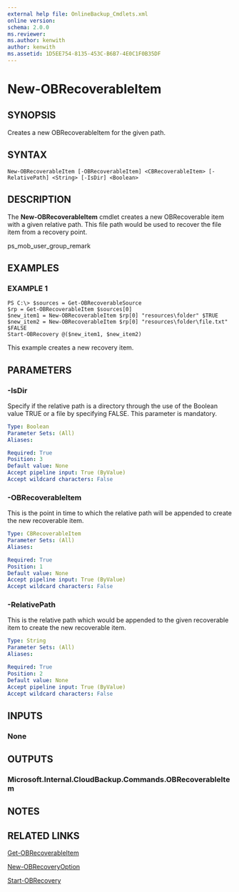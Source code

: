 ```yaml
---
external help file: OnlineBackup_Cmdlets.xml
online version: 
schema: 2.0.0
ms.reviewer:
ms.author: kenwith
author: kenwith
ms.assetid: 1D5EE754-8135-453C-B6B7-4E0C1F0B35DF
---
```


# New-OBRecoverableItem

## SYNOPSIS
Creates a new OBRecoverableItem for the given path.

## SYNTAX

```
New-OBRecoverableItem [-OBRecoverableItem] <CBRecoverableItem> [-RelativePath] <String> [-IsDir] <Boolean>
```

## DESCRIPTION
The **New-OBRecoverableItem** cmdlet creates a new OBRecoverable item with a given relative path.
This file path would be used to recover the file item from a recovery point.

ps_mob_user_group_remark

## EXAMPLES

### EXAMPLE 1
```
PS C:\> $sources = Get-OBRecoverableSource
$rp = Get-OBRecoverableItem $sources[0]
$new_item1 = New-OBRecoverableItem $rp[0] "resources\folder" $TRUE
$new_item2 = New-OBRecoverableItem $rp[0] "resources\folder\file.txt" $FALSE
Start-OBRecovery @($new_item1, $new_item2)
```

This example creates a new recovery item.

## PARAMETERS

### -IsDir
Specify if the relative path is a directory through the use of the Boolean value TRUE or a file by specifying FALSE.
This parameter is mandatory.

```yaml
Type: Boolean
Parameter Sets: (All)
Aliases: 

Required: True
Position: 3
Default value: None
Accept pipeline input: True (ByValue)
Accept wildcard characters: False
```

### -OBRecoverableItem
This is the point in time to which the relative path will be appended to create the new recoverable item.

```yaml
Type: CBRecoverableItem
Parameter Sets: (All)
Aliases: 

Required: True
Position: 1
Default value: None
Accept pipeline input: True (ByValue)
Accept wildcard characters: False
```

### -RelativePath
This is the relative path which would be appended to the given recoverable item to create the new recoverable item.

```yaml
Type: String
Parameter Sets: (All)
Aliases: 

Required: True
Position: 2
Default value: None
Accept pipeline input: True (ByValue)
Accept wildcard characters: False
```

## INPUTS

### None

## OUTPUTS

### Microsoft.Internal.CloudBackup.Commands.OBRecoverableItem

## NOTES

## RELATED LINKS

[Get-OBRecoverableItem](./Get-OBRecoverableItem.md)

[New-OBRecoveryOption](./New-OBRecoveryOption.md)

[Start-OBRecovery](./Start-OBRecovery.md)

